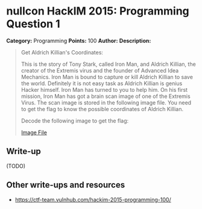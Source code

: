 # nullcon HackIM 2015: Programming Question 1

**Category:** Programming
**Points:** 100
**Author:**
**Description:**

>Get Aldrich Killian's Coordinates:
>
>This is the story of Tony Stark, called Iron Man, and Aldrich Killian, the creator of the Extremis virus and the founder of Advanced Idea Mechanics. Iron Man is bound to capture or kill Aldrich Killian to save the world. Definitely it is not easy task as Aldrich Killian is genius Hacker himself. Iron Man has turned to you to help him. On his first mission, Iron Man has got a brain scan image of one of the Extremis Virus. The scan image is stored in the following image file. You need to get the flag to know the possible coordinates of Aldrich Killian.
>
>Decode the following image to get the flag:
>
>	[Image File](image1.png)

## Write-up

(TODO)

## Other write-ups and resources

* <https://ctf-team.vulnhub.com/hackim-2015-programming-100/>
